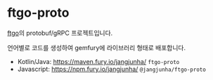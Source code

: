 # ftgo-proto

[ftgo][ftgo]의 protobuf/gRPC 프로젝트입니다.

언어별로 코드를 생성하여 gemfury에 라이브러리 형태로 배포합니다.

- Kotlin/Java: <https://maven.fury.io/jangjunha/> `ftgo-proto`
- Javascript: <https://npm.fury.io/jangjunha/> `@jangjunha/ftgo-proto`

[ftgo]: https://github.com/jangjunha/ftgo

